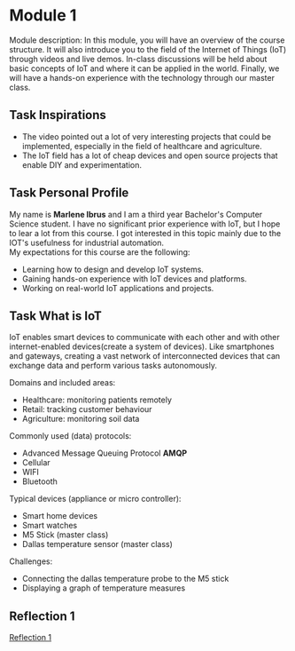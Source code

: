 # Module 1

Module description:
In this module, you will have an overview of the course structure. It will also introduce you to the field of the Internet of Things (IoT) through videos and live demos. In-class discussions will be held about basic concepts of IoT and where it can be applied in the world. Finally, we will have a hands-on experience with the technology through our master class. 

## Task Inspirations

- The video pointed out a lot of very interesting projects that could be implemented, especially in the field of healthcare and agriculture.
- The IoT field has a lot of cheap devices and open source projects that enable DIY and experimentation.

## Task Personal Profile
My name is **Marlene Ibrus** and I am a third year Bachelor's Computer Science student. I have no significant prior experience with IoT, but I hope to lear a lot from this course. I got interested in this topic mainly due to the IOT's usefulness for industrial automation. <br>
My expectations for this course are the following:
- Learning how to design and develop IoT systems.
- Gaining hands-on experience with IoT devices and platforms.
- Working on real-world IoT applications and projects.

## Task What is IoT
IoT enables smart devices to communicate with each other and with other internet-enabled devices(create a system of devices). Like smartphones and gateways, creating a vast network of interconnected devices that can exchange data and perform various tasks autonomously.

Domains and included areas:

- Healthcare: monitoring patients remotely
- Retail: tracking customer behaviour
- Agriculture: monitoring soil data


Commonly used (data) protocols:

- Advanced Message Queuing Protocol **AMQP**
- Cellular
- WIFI
- Bluetooth

Typical devices (appliance or micro controller):

- Smart home devices
- Smart watches
- M5 Stick (master class)
- Dallas temperature sensor (master class)

Challenges:

- Connecting the dallas temperature probe to the M5 stick
- Displaying a graph of temperature measures

## Reflection 1
[Reflection 1](https://github.com/marleneibrus/iot-portfolio/blob/main/Reflections/ref01.md)
